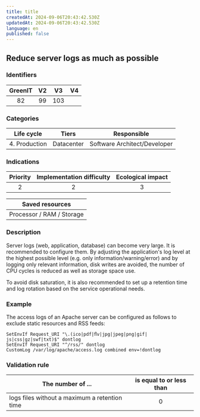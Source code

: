 ```yaml
---
title: title
createdAt: 2024-09-06T20:43:42.530Z
updatedAt: 2024-09-06T20:43:42.530Z
language: en
published: false
---
```

## Reduce server logs as much as possible

### Identifiers

| GreenIT | V2  | V3  | V4  |
| :-----: | :-: | :-: | :-: |
|   82    | 99  | 103 |     |

### Categories

|  Life cycle   |   Tiers    |         Responsible          |
| :-----------: | :--------: | :--------------------------: |
| 4. Production | Datacenter | Software Architect/Developer |

### Indications

| Priority | Implementation difficulty | Ecological impact |
| :------: | :-----------------------: | :---------------: |
|    2     |             2             |         3         |

|      Saved resources      |
| :-----------------------: |
| Processor / RAM / Storage |

### Description

Server logs (web, application, database) can become very large. It is recommended to configure them. By adjusting the application's log level at the highest possible level (e.g. only information/warning/error) and by logging only relevant information, disk writes are avoided, the number of CPU cycles is reduced as well as storage space use.

To avoid disk saturation, it is also recommended to set up a retention time and log rotation based on the service operational needs.

### Example

The access logs of an Apache server can be configured as follows to exclude static resources and RSS feeds:

```apacheconf
SetEnvIf Request_URI "\.(ico|pdf|ﬂv|jpg|jpeg|png|gif| js|css|gz|swf|txt)$" dontlog
SetEnvIf Request_URI "^/rss/" dontlog
CustomLog /var/log/apache/access.log combined env=!dontlog
```

### Validation rule

| The number of ...                             | is equal to or less than |
|-----------------------------------------------| :----------------------: |
| logs files without a maximum a retention time |            0             |
